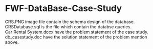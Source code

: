 # FWF-DataBase-Case-Study

CRS.PNG image file contain the schema design of the database.<br>
CRSDatabase.sql is the file which contain the databse queries.<br>
Car Rental System.docx have the problem statement of the case study.<br>
db_casestudy.doc have the solution statement of the problem mention above.
